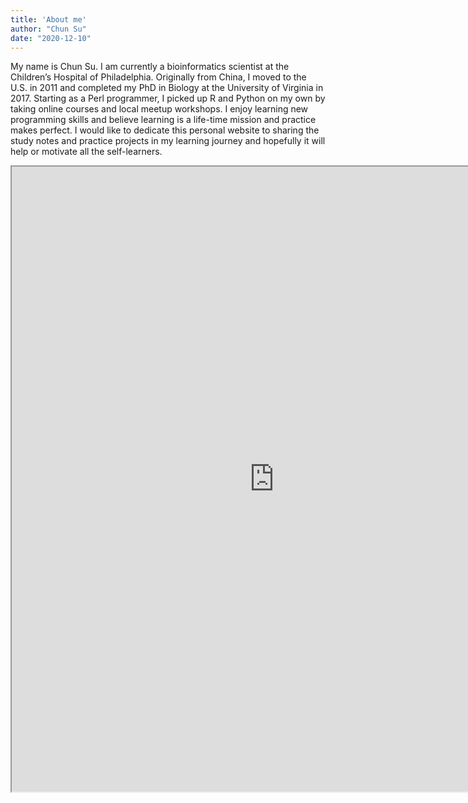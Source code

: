 ```yaml
---
title: 'About me'
author: "Chun Su"
date: "2020-12-10"
---
```

My name is Chun Su. I am currently a bioinformatics scientist at the Children’s Hospital of Philadelphia. Originally from China, I moved to the U.S. in 2011 and completed my PhD in Biology at the University of Virginia in 2017. Starting as a Perl programmer, I picked up R and Python on my own by taking online courses and local meetup workshops. I enjoy learning new programming skills and believe learning is a life-time mission and practice makes perfect. I would like to dedicate this personal website to sharing the study notes and practice projects in my learning journey and hopefully it will help or motivate all the self-learners. 

<iframe width="840" height="1000" src="https://docs.google.com/document/d/e/2PACX-1vRgyJ6xJ8roKIibvYPwnYZxKF9R1pVTjpPrIyoT6-RH2kZ3eL8h64M8pKnGHXVhQSpkOQq6UommG38Y/pub?embedded=true"></iframe>